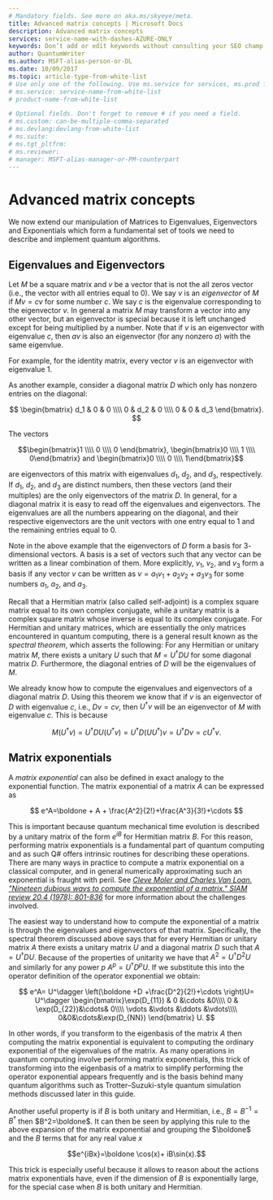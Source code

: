 ```yaml
---
# Mandatory fields. See more on aka.ms/skyeye/meta.
title: Advanced matrix concepts | Microsoft Docs 
description: Advanced matrix concepts
services: service-name-with-dashes-AZURE-ONLY 
keywords: Don’t add or edit keywords without consulting your SEO champ.
author: QuantumWriter
ms.author: MSFT-alias-person-or-DL
ms.date: 10/09/2017
ms.topic: article-type-from-white-list
# Use only one of the following. Use ms.service for services, ms.prod for on-prem. Remove the # before the relevant field.
# ms.service: service-name-from-white-list
# product-name-from-white-list

# Optional fields. Don't forget to remove # if you need a field.
# ms.custom: can-be-multiple-comma-separated
# ms.devlang:devlang-from-white-list
# ms.suite: 
# ms.tgt_pltfrm:
# ms.reviewer:
# manager: MSFT-alias-manager-or-PM-counterpart
---
```


# Advanced matrix concepts

We now extend our manipulation of Matrices to Eigenvalues, Eigenvectors and Exponentials which form a fundamental set of tools we need to describe and implement quantum algorithms.

## Eigenvalues and Eigenvectors

Let $M$ be a square matrix and $v$ be a vector that is not the all zeros vector (i.e., the vector with all entries equal to $0$).
We say $v$ is an *eigenvector* of  $M$ if $Mv = cv$ for some number $c$. We say $c$ is the eigenvalue corresponding to the eigenvector $v$. In general a matrix $M$ may transform a vector into any other vector, but an eigenvector is special because it is left unchanged except for being multiplied by a number. Note that if $v$ is an eigenvector with eigenvalue $c$, then $av$ is also an eigenvector (for any nonzero $a$) with the same eigenvlue. 

For example, for the identity matrix, every vector $v$ is an eigenvector with eigenvalue $1$. 

As another example, consider a diagonal matrix $D$ which only has nonzero entries on the diagonal:

$$
\begin{bmatrix}
	d_1 & 0 & 0 \\\\ 0 & d_2 & 0 \\\\ 0 & 0 & d_3
\end{bmatrix}.
$$

The vectors 

$$\begin{bmatrix}1 \\\\ 0 \\\\ 0 \end{bmatrix}, \begin{bmatrix}0 \\\\ 1 \\\\ 0\end{bmatrix} and \begin{bmatrix}0 \\\\ 0 \\\\ 1\end{bmatrix}$$

are eigenvectors of this matrix with eigenvalues  $d_1$, $d_2$, and $d_3$, respectively. If $d_1$, $d_2$, and $d_3$ are distinct numbers, then these vectors (and their multiples) are the only eigenvectors of the matrix $D$. In general, for a diagonal matrix it is easy to read off the eigenvalues and eigenvectors. The eigenvalues are all the numbers appearing on the diagonal, and their respective eigenvectors are the unit vectors with one entry equal to $1$ and the remaining entries equal to $0$.

Note in the above example that the eigenvectors of $D$ form a basis for $3$-dimensional vectors. A basis is a set of vectors such that any vector can be written as a linear combination of them. More explicitly, $v_1$, $v_2$, and $v_3$ form a basis if any vector $v$ can be written as $v=a_1 v_1 + a_2 v_2 + a_3 v_3$ for some numbers $a_1$, $a_2$, and $a_3$. 

Recall that a Hermitian matrix (also called self-adjoint) is a complex square matrix equal to its own complex conjugate, while a unitary matrix is a complex square matrix whose inverse is equal to its complex conjugate. 
For Hermitian and unitary matrices, which are essentially the only matrices encountered in quantum computing, there is a general result known as the *spectral theorem*, which asserts the following: For any Hermitian or unitary matrix $M$, there exists a unitary $U$ such that $M=U^\dagger D U$ for some diagonal matrix $D$. Furthermore, the diagonal entries of $D$ will be the eigenvalues of $M$. 

We already know how to compute the eigenvalues and eigenvectors of a diagonal matrix $D$. Using this theorem we know that if $v$ is an eigenvector of $D$ with eigenvalue $c$, i.e., $Dv = cv$, then $U^\dagger v$ will be an eigenvector of $M$ with eigenvalue $c$. This is because 

$$M(U^\dagger v) = U^\dagger D U  (U^\dagger v) =U^\dagger D (U  U^\dagger) v = U^\dagger D v = c U^\dagger v.$$

## Matrix exponentials
A *matrix exponential* can also be defined in exact analogy to the exponential function.  The matrix exponential of a matrix $A$ can be expressed as

$$
e^A=\boldone + A + \frac{A^2}{2!}+\frac{A^3}{3!}+\cdots
$$

This is important because quantum mechanical time evolution is described by a unitary matrix of the form $e^{iB}$ for Hermitian matrix $B$.  For this reason, performing matrix exponentials is a fundamental part of quantum computing and as such Q# offers intrinsic routines for describing these operations.
There are many ways in practice to compute a matrix exponential on a classical computer, and in general numerically approximating such an exponential is fraught with peril.  See [*Cleve Moler and Charles Van Loan. "Nineteen dubious ways to compute the exponential of a matrix." SIAM review 20.4 (1978): 801-836*](https://doi.org/10.1137/S00361445024180) for more information about the challenges involved.  

The easiest way to understand how to compute the exponential of a matrix is through the eigenvalues and eigenvectors of that matrix.  Specifically, the spectral theorem discussed above says that for every Hermitian or unitary matrix $A$ there exists a unitary matrix $U$ and a diagonal matrix $D$ such that $A=U^\dagger D U$.  Because of the properties of unitarity we have that $A^2 = U^\dagger D^2 U$ and similarly for any power $p$ $A^p = U^\dagger D^p U$.  If we substitute this into the operator definition of the operator exponential we obtain:

$$
e^A= U^\dagger \left(\boldone +D +\frac{D^2}{2!}+\cdots \right)U= U^\dagger \begin{bmatrix}\exp(D_{11}) & 0 &\cdots &0\\\\ 0 & \exp(D_{22})&\cdots& 0\\\\ \vdots &\vdots &\ddots &\vdots\\\\ 0&0&\cdots&\exp(D_{NN}) \end{bmatrix} U.
$$

In other words, if you transform to the eigenbasis of the matrix $A$ then computing the matrix exponential is equivalent to computing the ordinary exponential of the eigenvalues of the matrix.  As many operations in quantum computing involve performing matrix exponentials, this trick of transforming into the eigenbasis of a matrix to simplify performing the operator exponential appears frequently and is the basis behind many quantum algorithms such as Trotter–Suzuki-style quantum simulation methods discussed later in this guide.

Another useful property is if $B$ is both unitary and Hermitian, i.e., $B=B^{-1}=B^\dagger$ then $B^2=\boldone$. It can then be seen by applying this rule to the above expansion of the matrix exponential and grouping the $\boldone$ and the $B$ terms that for any real value $x$

$$e^{iBx}=\boldone \cos(x)+ iB\sin(x).$$

This trick is especially useful because it allows to reason about the actions matrix exponentials have, even if the dimension of $B$ is exponentially large, for the special case when $B$ is both unitary and Hermitian. 
